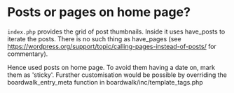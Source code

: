 # Posts or pages on home page?
`index.php` provides the grid of post thumbnails. Inside it uses have_posts to iterate the posts. There is no such thing as have_pages (see https://wordpress.org/support/topic/calling-pages-instead-of-posts/ for commentary). 

Hence used posts on home page. To avoid them having a date on, mark them as 'sticky'. Fursther customisation would be possible by overriding the boardwalk_entry_meta function in boardwalk/inc/template_tags.php
